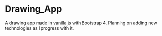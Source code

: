 # Drawing_App
A drawing app made in vanilla js with Bootstrap 4. Planning on adding new technologies as I progress with it.
